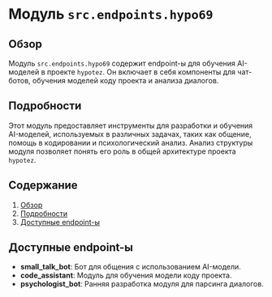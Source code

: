 # Модуль `src.endpoints.hypo69`

## Обзор

Модуль `src.endpoints.hypo69` содержит endpoint-ы для обучения AI-моделей в проекте `hypotez`.
Он включает в себя компоненты для чат-ботов, обучения моделей коду проекта и анализа диалогов.

## Подробности

Этот модуль предоставляет инструменты для разработки и обучения AI-моделей, используемых в различных задачах, таких как общение, помощь в кодировании и психологический анализ. Анализ структуры модуля позволяет понять его роль в общей архитектуре проекта `hypotez`.

## Содержание

1.  [Обзор](#обзор)
2.  [Подробности](#подробности)
3.  [Доступные endpoint-ы](#доступные-endpoint-ы)

## Доступные endpoint-ы

-   **small_talk_bot**: Бот для общения с использованием AI-модели.
-   **code_assistant**: Модуль для обучения модели коду проекта.
-   **psychologist_bot**: Ранняя разработка модуля для парсинга диалогов.